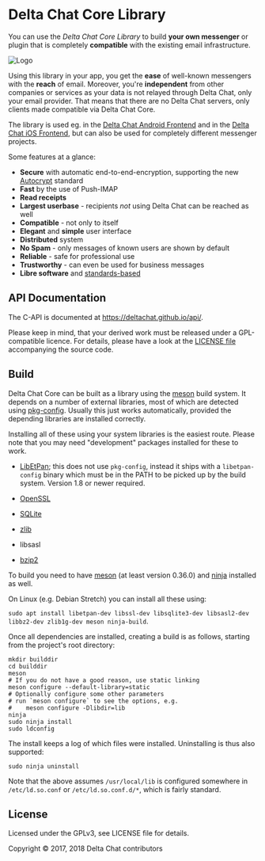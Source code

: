 Delta Chat Core Library
================================================================================

You can use the _Delta Chat Core Library_ to build **your own messenger** or
plugin that is completely **compatible** with the existing email infrastructure.

![Logo](https://delta.chat/assets/features/start-img4.png)

Using this library in your app, you get the **ease** of well-known messengers
with the **reach** of email. Moreover, you're **independent** from other companies or
services as your data is not relayed through Delta Chat, only your email
provider. That means that there are no Delta Chat servers, only clients made compatible via Delta Chat Core.

The library is used eg. in the [Delta Chat Android Frontend](https://github.com/deltachat/deltachat-android)
and in the [Delta Chat iOS Frontend](https://github.com/deltachat/deltachat-ios), but can also be used for
completely different messenger projects.

Some features at a glance:

- **Secure** with automatic end-to-end-encryption, supporting the new
  [Autocrypt](https://autocrypt.org/) standard
- **Fast** by the use of Push-IMAP
- **Read receipts**
- **Largest userbase** - recipients _not_ using Delta Chat can be reached as well
- **Compatible** - not only to itself
- **Elegant** and **simple** user interface
- **Distributed** system
- **No Spam** - only messages of known users are shown by default
- **Reliable** - safe for professional use
- **Trustworthy** - can even be used for business messages
- **Libre software** and [standards-based](https://delta.chat/en/standards)


API Documentation
--------------------------------------------------------------------------------

The C-API is documented at <https://deltachat.github.io/api/>.

Please keep in mind, that your derived work must be released under a
GPL-compatible licence.  For details, please have a look at the [LICENSE file](https://github.com/deltachat/deltachat-core/blob/master/LICENSE) accompanying the source code.


Build
--------------------------------------------------------------------------------

Delta Chat Core can be built as a library using the
[meson](http://mesonbuild.com) build system. It depends on a number
of external libraries, most of which are detected using
[pkg-config](https://www.freedesktop.org/wiki/Software/pkg-config/).
Usually this just works automatically, provided the depending libraries are
installed correctly.

Installing all of these using your system libraries is the easiest route.
Please note that you may need "development" packages installed for
these to work.

- [LibEtPan](https://github.com/dinhviethoa/libetpan); this does not
  use `pkg-config`, instead it ships with a `libetpan-config` binary
  which must be in the PATH to be picked up by the build system.
  Version 1.8 or newer required.

- [OpenSSL](https://www.openssl.org/)

- [SQLite](https://sqlite.org/)

- [zlib](https://zlib.net)

- libsasl

- [bzip2](http://bzip.org)

To build you need to have [meson](http://mesonbuild.com) (at least version 0.36.0) and
[ninja](https://ninja-build.org) installed as well.

On Linux (e.g. Debian Stretch) you can install all these using: 

`sudo apt install libetpan-dev libssl-dev libsqlite3-dev libsasl2-dev libbz2-dev zlib1g-dev meson ninja-build`.

Once all dependencies are installed, creating a build is as follows,
starting from the project's root directory:

```
mkdir builddir
cd builddir
meson
# If you do not have a good reason, use static linking
meson configure --default-library=static
# Optionally configure some other parameters
# run `meson configure` to see the options, e.g.
#    meson configure -Dlibdir=lib
ninja
sudo ninja install
sudo ldconfig
```

The install keeps a log of which files were installed. Uninstalling
is thus also supported:
```
sudo ninja uninstall
```

Note that the above assumes `/usr/local/lib` is configured somewhere
in `/etc/ld.so.conf` or `/etc/ld.so.conf.d/*`, which is fairly
standard.


License
--------------------------------------------------------------------------------

Licensed under the GPLv3, see LICENSE file for details.

Copyright © 2017, 2018 Delta Chat contributors
